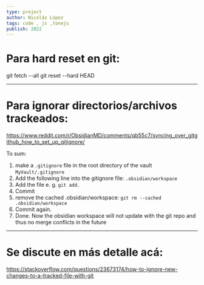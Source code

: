 ```yaml
---
type: project
author: Nicolás López 
tags: code , js ,tonejs
publish: 2022
---
```


# Para hard reset en git:
git fetch --all
git reset --hard HEAD


---

# Para ignorar directorios/archivos trackeados:

https://www.reddit.com/r/ObsidianMD/comments/qb55c7/syncing_over_gitgithub_how_to_set_up_gitignore/

To sum:

1.  make a `.gitignore` file in the root directory of the vault `MyVault/.gitignore`
2.  Add the following line into the gitignore file: `.obsidian/workspace`
3.  Add the file e. g. `git add.`
4.  Commit
5.  remove the cached .obsidian/workspace: `git rm --cached .obsidian/workspace`
6.  Commit again.
7.  Done. Now the obsidian workspace will not update with the git repo and thus no merge conflicts in the future

---

# Se discute en más detalle acá:

https://stackoverflow.com/questions/23673174/how-to-ignore-new-changes-to-a-tracked-file-with-git